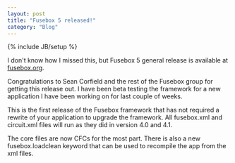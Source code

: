 ```yaml
---
layout: post
title: "Fusebox 5 released!"
category: "Blog"
---
```

{% include JB/setup %}

I don't know how I missed this, but Fusebox 5 general release is available at [fusebox.org](http://www.fusebox.org).

Congratulations to Sean Corfield and the rest of the Fusebox group for getting this release out. I have been beta testing the framework for a new application I have been working on for last couple of weeks.

This is the first release of the Fusebox framework that has not required a rewrite of your application to upgrade the framework. All fusebox.xml and circuit.xml files will run as they did in version 4.0 and 4.1.

The core files are now CFCs for the most part. There is also a new fusebox.loadclean keyword that can be used to recompile the app from the xml files.